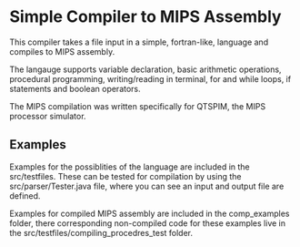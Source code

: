 # Simple Compiler to MIPS Assembly

This compiler takes a file input in a simple, fortran-like, 
language and compiles to MIPS assembly.

The langauge supports variable declaration, basic arithmetic
operations, procedural programming, writing/reading in terminal, 
for and while loops, if statements and boolean operators.

The MIPS compilation was written specifically for QTSPIM, the 
MIPS processor simulator.

## Examples

Examples for the possiblities of the language are included in 
the src/testfiles. These can be tested for compilation by 
using the src/parser/Tester.java file, where you can see an
input and output file are defined.

Examples for compiled MIPS assembly are included in the 
comp\_examples folder, there corresponding non-compiled code
for these examples live in the src/testfiles/compiling\_procedres\_test
folder.
